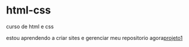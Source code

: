 # html-css
curso de html e css

estou aprendendo a criar sites e gerenciar meu repositorio agora<a href=https://zebigode0000.github.io/html-css/desafios/projeto1/projeto.html>projeto1</a>